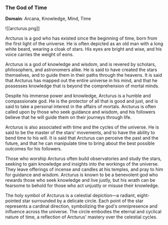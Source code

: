 ### The God of Time

**Domain**: Arcana, Knowledge, Mind, Time 

![[arcturus.png]]

Arcturus is a god who has existed since the beginning of time, born from the first light of the universe. He is often depicted as an old man with a long white beard, wearing a cloak of stars. His eyes are bright and wise, and his voice carries the weight of eons.

Arcturus is a god of knowledge and wisdom, and is revered by scholars, philosophers, and astronomers alike. He is said to have created the stars themselves, and to guide them in their paths through the heavens. It is said that Arcturus has mapped out the entire universe in his mind, and that he possesses knowledge that is beyond the comprehension of mortal minds.

Despite his immense power and knowledge, Arcturus is a humble and compassionate god. He is the protector of all that is good and just, and is said to take a personal interest in the affairs of mortals. Arcturus is often called upon by those who seek guidance and wisdom, and his followers believe that he will guide them on their journeys through life.

Arcturus is also associated with time and the cycles of the universe. He is said to be the master of the stars' movements, and to have the ability to bend time to his will. It is said that Arcturus can perceive the past and the future, and that he can manipulate time to bring about the best possible outcomes for his followers.

Those who worship Arcturus often build observatories and study the stars, seeking to gain knowledge and insights into the workings of the universe. They leave offerings of incense and candles at his temples, and pray to him for guidance and wisdom. Arcturus is known to be a benevolent god who rewards those who seek knowledge and live justly, but his wrath can be fearsome to behold for those who act unjustly or misuse their knowledge.

The holy symbol of Arcturus is a celestial depiction—a radiant, eight-pointed star surrounded by a delicate circle. Each point of the star represents a cardinal direction, symbolizing the god's omnipresence and influence across the universe. The circle embodies the eternal and cyclical nature of time, a reflection of Arcturus' mastery over the celestial cycles.